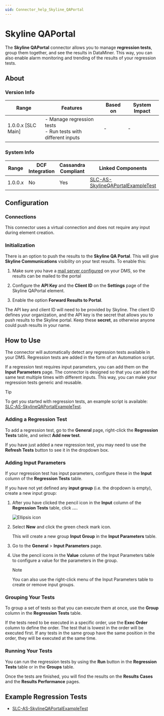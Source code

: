 ```yaml
---
uid: Connector_help_Skyline_QAPortal
---
```


# Skyline QAPortal

The **Skyline QAPortal** connector allows you to manage **regression tests**, group them together, and see the results in DataMiner. This way, you can also enable alarm monitoring and trending of the results of your regression tests.

## About

### Version Info

| Range              | Features                                                       | Based on | System Impact |
|--------------------|----------------------------------------------------------------|----------|---------------|
| 1.0.0.x [SLC Main] | - Manage regression tests<br>- Run tests with different inputs | -        | -             |

### System Info

| Range   | DCF Integration | Cassandra Compliant | Linked Components                                                                                               | Exported Components |
|---------|-----------------|---------------------|-----------------------------------------------------------------------------------------------------------------|---------------------|
| 1.0.0.x | No              | Yes                 | [SLC-AS-SkylineQAPortalExampleTest](https://github.com/SkylineCommunications/SLC-AS-SkylineQAPortalExampleTest) | -                   |

## Configuration

### Connections

This connector uses a virtual connection and does not require any input during element creation.

### Initialization

There is an option to push the results to the **Skyline QA Portal**. This will give **Skyline Communications** visibility on your test results. To enable this:

1. Make sure you have a [mail server configured](https://aka.dataminer.services/Configuring_outgoing_email) on your DMS, so the results can be mailed to the portal

1. Configure the **API Key** and the **Client ID** on the **Settings** page of the Skyline QAPortal element.

1. Enable the option **Forward Results to Portal**.

The API key and client ID will need to be provided by Skyline. The client ID defines your organization, and the API key is the secret that allows you to push results to the Skyline portal. Keep these **secret**, as otherwise anyone could push results in your name.

## How to Use

The connector will automatically detect any regression tests available in your DMS. Regression tests are added in the form of an Automation script.

If a regression test requires input parameters, you can add them on the **Input Parameters** page. The connector is designed so that you can add the same test multiple times with different inputs. This way, you can make your regression tests generic and reusable.

> [!TIP]
> To get you started with regression tests, an example script is available: [SLC-AS-SkylineQAPortalExampleTest](https://github.com/SkylineCommunications/SLC-AS-SkylineQAPortalExampleTest).

### Adding a Regression Test

To add a regression test, go to the **General** page, right-click the **Regression Tests** table, and select **Add new test**.

If you have just added a new regression test, you may need to use the **Refresh Tests** button to see it in the dropdown box.

### Adding Input Parameters

If your regression test has input parameters, configure these in the **Input** column of the **Regression Tests** table.

If you have not yet defined any **input group** (i.e. the dropdown is empty), create a new input group:

1. After you have clicked the pencil icon in the **Input** column of the **Regression Tests** table, click **...**.

   ![Ellipsis icon](~/connector/images/Skyline_QAPortal_ellipsis_icon.png)

1. Select **New** and click the green check mark icon.

   This will create a new group **Input Group** in the **Input Parameters** table.

1. Go to the **General** > **Input Parameters** page.

1. Use the pencil icons in the **Value** column of the Input Parameters table to configure a value for the parameters in the group.

   > [!NOTE]
   > You can also use the right-click menu of the Input Parameters table to create or remove input groups.

### Grouping Your Tests

To group a set of tests so that you can execute them at once, use the **Group** column in the **Regression Tests** table.

If the tests need to be executed in a specific order, use the **Exec Order** column to define the order. The test that is lowest in the order will be executed first. If any tests in the same group have the same position in the order, they will be executed at the same time.

### Running Your Tests

You can run the regression tests by using the **Run** button in the **Regression Tests** table or in the **Groups** table.

Once the tests are finished, you will find the results on the **Results Cases** and the **Results Performance** pages.

## Example Regression Tests

- [SLC-AS-SkylineQAPortalExampleTest](https://github.com/SkylineCommunications/SLC-AS-SkylineQAPortalExampleTest)
